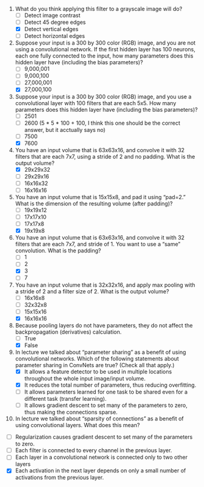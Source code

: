 1. What do you think applying this filter to a grayscale image will do?
   - [ ] Detect image contrast
   - [ ] Detect 45 degree edges
   - [x] Detect vertical edges
   - [ ] Detect horizontal edges 

2. Suppose your input is a 300 by 300 color (RGB) image, and you are not using a convolutional network. If the first hidden layer has 100 neurons, each one fully connected to the input, how many parameters does this hidden layer have (including the bias parameters)?
    - [ ] 9,000,001
    - [ ] 9,000,100
    - [ ] 27,000,001
    - [x] 27,000,100

3. Suppose your input is a 300 by 300 color (RGB) image, and you use a convolutional layer with 100 filters that are each 5x5. How many parameters does this hidden layer have (including the bias parameters)?
   - [ ] 2501
   - [ ] 2600 (5 * 5 * 100 + 100, I think this one should be the correct answer, but it acctually says no)
   - [ ] 7500
   - [x] 7600

4. You have an input volume that is 63x63x16, and convolve it with 32 filters that are each 7x7, using a stride of 2 and no padding. What is the output volume?
   - [x] 29x29x32
   - [ ] 29x29x16
   - [ ] 16x16x32
   - [ ] 16x16x16

5. You have an input volume that is 15x15x8, and pad it using “pad=2.” What is the dimension of the resulting volume (after padding)?
   - [ ] 19x19x12
   - [ ] 17x17x10
   - [ ] 17x17x8
   - [x] 19x19x8

6. You have an input volume that is 63x63x16, and convolve it with 32 filters that are each 7x7, and stride of 1. You want to use a “same” convolution. What is the padding?
   - [ ] 1
   - [ ] 2
   - [x] 3
   - [ ] 7

7. You have an input volume that is 32x32x16, and apply max pooling with a stride of 2 and a filter size of 2. What is the output volume?
   - [ ] 16x16x8
   - [ ] 32x32x8
   - [ ] 15x15x16
   - [x] 16x16x16

8. Because pooling layers do not have parameters, they do not affect the backpropagation (derivatives) calculation.
   - [ ] True
   - [x] False

9. In lecture we talked about “parameter sharing” as a benefit of using convolutional networks. Which of the following statements about parameter sharing in ConvNets are true? (Check all that apply.)
   - [x] It allows a feature detector to be used in multiple locations throughout the whole input image/input volume.
   - [x] It reduces the total number of parameters, thus reducing overfitting.
   - [ ] It allows parameters learned for one task to be shared even for a different task (transfer learning).
   - [ ] It allows gradient descent to set many of the parameters to zero, thus making the connections sparse.

10. In lecture we talked about “sparsity of connections” as a benefit of using convolutional layers. What does this mean?
   - [ ] Regularization causes gradient descent to set many of the parameters to zero.
   - [ ] Each filter is connected to every channel in the previous layer.
   - [ ] Each layer in a convolutional network is connected only to two other layers
   - [x] Each activation in the next layer depends on only a small number of activations from the previous layer.
